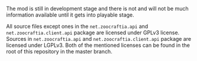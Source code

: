 The mod is still in development stage and there is not and will not
be much information available until it gets into playable stage.

All source files except ones in the `net.zoocraftia.api` and 
`net.zoocraftia.client.api` package are licensed under GPLv3 license.
Sources in `net.zoocraftia.api` and `net.zoocraftia.client.api` 
package are licensed under LGPLv3. Both of the mentioned 
licenses can be found in the root of this repository in the 
master branch.